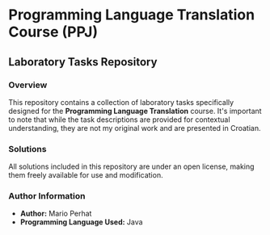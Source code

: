 # Programming Language Translation Course (PPJ)
## Laboratory Tasks Repository

### Overview
This repository contains a collection of laboratory tasks specifically designed for the **Programming Language Translation** course. It's important to note that while the task descriptions are provided for contextual understanding, they are not my original work and are presented in Croatian.

### Solutions
All solutions included in this repository are under an open license, making them freely available for use and modification.

### Author Information
- **Author:** Mario Perhat
- **Programming Language Used:** Java
